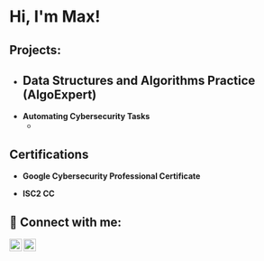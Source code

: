 <h1>Hi, I'm Max!</h1>

<h2>Projects:</h2>

- <b>Data Structures and Algorithms Practice (AlgoExpert)</b>
  - 
- <b>Automating Cybersecurity Tasks</b>
  -  <b><i></b></i>
  
<h2>Certifications</h2>

- <b>Google Cybersecurity Professional Certificate</b>

- <b>ISC2 CC</b>


<h2> 🤳 Connect with me:</h2>

[<img align="left" alt="MaxfieldWilkinson | LinkedIn" width="22px" src="https://cdn.jsdelivr.net/npm/simple-icons@v3/icons/linkedin.svg" />][linkedin]
[<img align="left" alt="MaxfieldWilkinson | Instagram" width="22px" src="https://cdn.jsdelivr.net/npm/simple-icons@v3/icons/instagram.svg" />][instagram]

[instagram]: https://www.instagram.com/maxfield.wilkinson/
[linkedin]: https://www.linkedin.com/in/maxfield-wilkinson/
